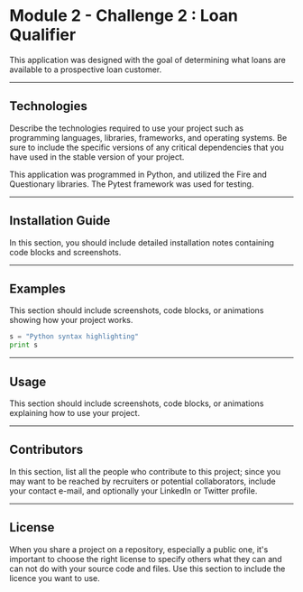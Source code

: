 Module 2 - Challenge 2 : Loan Qualifier
=======================================

This application was designed with the goal of determining what loans are available to a prospective loan customer. 

---

## Technologies

Describe the technologies required to use your project such as programming languages, libraries, frameworks, and operating systems. Be sure to include the specific versions of any critical dependencies that you have used in the stable version of your project.

This application was programmed in Python, and utilized the Fire and Questionary libraries. The Pytest framework was used for testing.   

---

## Installation Guide

In this section, you should include detailed installation notes containing code blocks and screenshots.

---

## Examples

This section should include screenshots, code blocks, or animations showing how your project works.

```python
s = "Python syntax highlighting"
print s
```

---

## Usage

This section should include screenshots, code blocks, or animations explaining how to use your project.

---

## Contributors

In this section, list all the people who contribute to this project; since you may want to be reached by recruiters or potential collaborators, include your contact e-mail, and optionally your LinkedIn or Twitter profile.

---

## License

When you share a project on a repository, especially a public one, it's important to choose the right license to specify others what they can and can not do with your source code and files. Use this section to include the licence you want to use.
